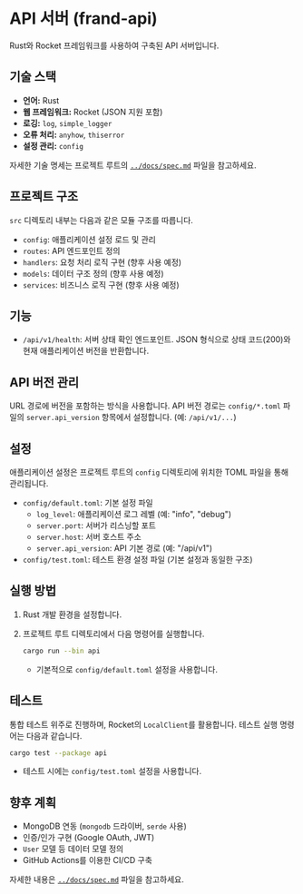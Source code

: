 # API 서버 (frand-api)

Rust와 Rocket 프레임워크를 사용하여 구축된 API 서버입니다.

## 기술 스택

*   **언어:** Rust
*   **웹 프레임워크:** Rocket (JSON 지원 포함)
*   **로깅:** `log`, `simple_logger`
*   **오류 처리:** `anyhow`, `thiserror`
*   **설정 관리:** `config`

자세한 기술 명세는 프로젝트 루트의 [`../docs/spec.md`](../docs/spec.md) 파일을 참고하세요.

## 프로젝트 구조

`src` 디렉토리 내부는 다음과 같은 모듈 구조를 따릅니다.

*   `config`: 애플리케이션 설정 로드 및 관리
*   `routes`: API 엔드포인트 정의
*   `handlers`: 요청 처리 로직 구현 (향후 사용 예정)
*   `models`: 데이터 구조 정의 (향후 사용 예정)
*   `services`: 비즈니스 로직 구현 (향후 사용 예정)

## 기능

*   `/api/v1/health`: 서버 상태 확인 엔드포인트. JSON 형식으로 상태 코드(200)와 현재 애플리케이션 버전을 반환합니다.

## API 버전 관리

URL 경로에 버전을 포함하는 방식을 사용합니다. API 버전 경로는 `config/*.toml` 파일의 `server.api_version` 항목에서 설정합니다. (예: `/api/v1/...`)

## 설정

애플리케이션 설정은 프로젝트 루트의 `config` 디렉토리에 위치한 TOML 파일을 통해 관리됩니다.

*   `config/default.toml`: 기본 설정 파일
    *   `log_level`: 애플리케이션 로그 레벨 (예: "info", "debug")
    *   `server.port`: 서버가 리스닝할 포트
    *   `server.host`: 서버 호스트 주소
    *   `server.api_version`: API 기본 경로 (예: "/api/v1")
*   `config/test.toml`: 테스트 환경 설정 파일 (기본 설정과 동일한 구조)

## 실행 방법

1.  Rust 개발 환경을 설정합니다.
2.  프로젝트 루트 디렉토리에서 다음 명령어를 실행합니다.

    ```bash
    cargo run --bin api
    ```
    *   기본적으로 `config/default.toml` 설정을 사용합니다.

## 테스트

통합 테스트 위주로 진행하며, Rocket의 `LocalClient`를 활용합니다. 테스트 실행 명령어는 다음과 같습니다.

```bash
cargo test --package api
```
*   테스트 시에는 `config/test.toml` 설정을 사용합니다.

## 향후 계획

*   MongoDB 연동 (`mongodb` 드라이버, `serde` 사용)
*   인증/인가 구현 (Google OAuth, JWT)
*   `User` 모델 등 데이터 모델 정의
*   GitHub Actions를 이용한 CI/CD 구축

자세한 내용은 [`../docs/spec.md`](../docs/spec.md) 파일을 참고하세요.
